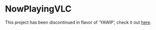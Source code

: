 # NowPlayingVLC

This project has been discontinued in flavor of 'YAWIP', check it out [here](https://github.com/lyserbin/YAWIP).